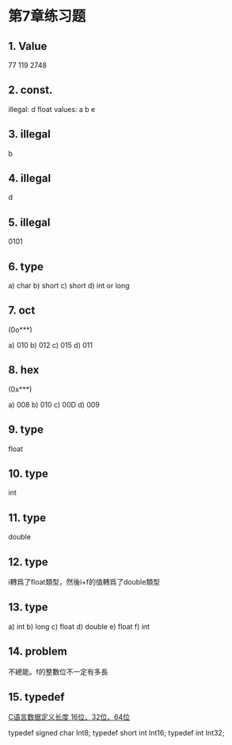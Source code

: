 # 第7章练习题

## 1. Value

77
119
2748

## 2. const.

illegal: d
float values: a b e

## 3. illegal

b

## 4. illegal

d

## 5. illegal

0101

## 6. type

a) char
b) short
c) short
d) int or long

## 7. oct

(0o***)

a) 010
b) 012
c) 015
d) 011

## 8. hex

(0x***)

a) 008
b) 010
c) 00D
d) 009

## 9. type

float

## 10. type

int

## 11. type

double

## 12. type

i轉爲了float類型，然後i+f的值轉爲了double類型

## 13. type

a) int
b) long
c) float
d) double
e) float
f) int

## 14. problem

不總能。f的整數位不一定有多長

## 15. typedef

[C语言数据定义长度 16位、32位、64位](https://blog.csdn.net/u011392772/article/details/48650353)

typedef signed char Int8;
typedef short int Int16;
typedef int Int32;
